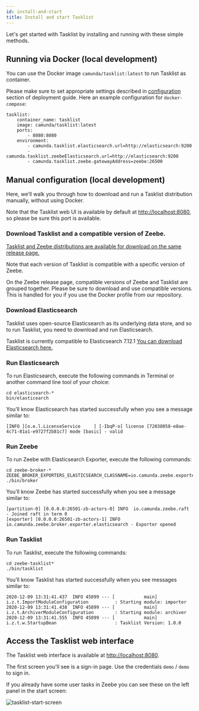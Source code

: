 ```yaml
---
id: install-and-start
title: Install and start Tasklist
---
```


Let's get started with Tasklist by installing and running with these simple methods.

## Running via Docker (local development)

You can use the Docker image `camunda/tasklist:latest` to run Tasklist as container.

Please make sure to set appropriate settings described in [configuration](../deployment/configuration) section of deployment guide.
Here an example configuration for `docker-compose`:
```
tasklist:
    container_name: tasklist
    image: camunda/tasklist:latest
    ports:
        - 8080:8080
    environment:
        - camunda.tasklist.elasticsearch.url=http://elasticsearch:9200
        - camunda.tasklist.zeebeElasticsearch.url=http://elasticsearch:9200
        - camunda.tasklist.zeebe.gatewayAddress=zeebe:26500
```
## Manual configuration (local development)

Here, we’ll walk you through how to download and run a Tasklist distribution manually, without using Docker.

Note that the Tasklist web UI is available by default at [http://localhost:8080](http://localhost:8080), so please be sure this port is available.

### Download Tasklist and a compatible version of Zeebe.

[Tasklist and Zeebe distributions are available for download on the same release page. ](https://github.com/camunda-cloud/zeebe/releases)

Note that each version of Tasklist is compatible with a specific version of Zeebe.

On the Zeebe release page, compatible versions of Zeebe and Tasklist are grouped together. Please be sure to download and use compatible versions. This is handled for you if you use the Docker profile from our repository.

### Download Elasticsearch

Tasklist uses open-source Elasticsearch as its underlying data store, and so to run Tasklist, you need to download and run Elasticsearch.

Tasklist is currently compatible to Elasticsearch 7.12.1 [You can download Elasticsearch here.](https://www.elastic.co/downloads/past-releases/elasticsearch-7-12-1)

### Run Elasticsearch

To run Elasticsearch, execute the following commands in Terminal or another command line tool of your choice:

```
cd elasticsearch-*
bin/elasticearch
```

You’ll know Elasticsearch has started successfully when you see a message similar to:

```
[INFO ][o.e.l.LicenseService     ] [-IbqP-o] license [72038058-e8ae-4c71-81a1-e9727f2b81c7] mode [basic] - valid
```

### Run Zeebe

To run Zeebe with Elasticsearch Exporter, execute the following commands:

```
cd zeebe-broker-*
ZEEBE_BROKER_EXPORTERS_ELASTICSEARCH_CLASSNAME=io.camunda.zeebe.exporter.ElasticsearchExporter ./bin/broker
```


You’ll know Zeebe has started successfully when you see a message similar to:


```
[partition-0] [0.0.0.0:26501-zb-actors-0] INFO  io.camunda.zeebe.raft - Joined raft in term 0
[exporter] [0.0.0.0:26501-zb-actors-1] INFO  io.camunda.zeebe.broker.exporter.elasticsearch - Exporter opened
```

### Run Tasklist

To run Tasklist, execute the following commands:

```
cd zeebe-tasklist*
./bin/tasklist
```

You’ll know Tasklist has started successfully when you see messages similar to:

```
2020-12-09 13:31:41.437  INFO 45899 --- [           main] i.z.t.ImportModuleConfiguration          : Starting module: importer
2020-12-09 13:31:41.438  INFO 45899 --- [           main] i.z.t.ArchiverModuleConfiguration        : Starting module: archiver
2020-12-09 13:31:41.555  INFO 45899 --- [           main] i.z.t.w.StartupBean                      : Tasklist Version: 1.0.0
```

## Access the Tasklist web interface

The Tasklist web interface is available at [http://localhost:8080](http://localhost:8080).

The first screen you'll see is a sign-in page. Use the credentials `demo` / `demo` to sign in.

If you already have some user tasks in Zeebe you can see these on the left panel in the start screen:

![tasklist-start-screen](../img/tasklist-start-screen_light.png)

